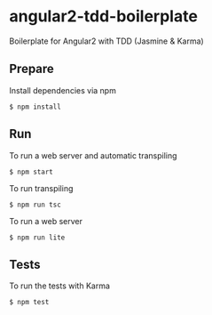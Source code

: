 angular2-tdd-boilerplate
===================

Boilerplate for Angular2 with TDD (Jasmine & Karma)

Prepare
------
Install dependencies via npm
```````
$ npm install
```````

Run
------
To run a web server and automatic transpiling
``````
$ npm start
``````
To run transpiling
``````
$ npm run tsc
``````
To run a web server
``````
$ npm run lite
``````

Tests
-----
To run the tests with Karma
``````
$ npm test
``````
